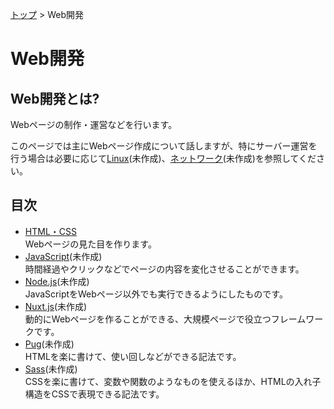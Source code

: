 [トップ](../) > Web開発

# Web開発

## Web開発とは?

Webページの制作・運営などを行います。

このページでは主にWebページ作成について話しますが、特にサーバー運営を行う場合は必要に応じて[Linux]()(未作成)、[ネットワーク]()(未作成)を参照してください。

## 目次

- [HTML・CSS](./html_css/)<br>Webページの見た目を作ります。
- [JavaScript](./js/)(未作成)<br>時間経過やクリックなどでページの内容を変化させることができます。
- [Node.js](./node/)(未作成)<br>JavaScriptをWebページ以外でも実行できるようにしたものです。
- [Nuxt.js](./nuxt/)(未作成)<br>動的にWebページを作ることができる、大規模ページで役立つフレームワークです。
- [Pug](./pug/)(未作成)<br>HTMLを楽に書けて、使い回しなどができる記法です。
- [Sass](./sass/)(未作成)<br>CSSを楽に書けて、変数や関数のようなものを使えるほか、HTMLの入れ子構造をCSSで表現できる記法です。
